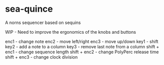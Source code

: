 # sea-quince
A norns sequencer based on sequins

WIP - Need to improve the ergonomics of the knobs and buttons

enc1 - change note
enc2 - move left/right
enc3 - move up/down
key1 - shift
key2 - add a note to a column
key3 - remove last note from a column
shift + enc1 - change sequence length
shift + enc2 - change PolyPerc release time
shift + enc3 - change clock division
